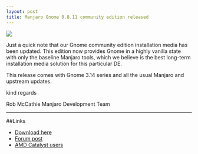 ```yaml
---
layout: post
title: Manjaro Gnome 0.8.11 community edition released
---
```


<img src="{{ site.baseurl }}/images/manjaro-0811-gnome.jpg">

Just a quick note that our Gnome community edition installation media has been updated.
This edition now provides Gnome in a highly vanilla state with only the baseline Manjaro tools, which we believe is the best long-term installation media solution for this particular DE.

This release comes with Gnome 3.14 series and all the usual Manjaro and upstream updates.

kind regards

Rob McCathie
Manjaro Development Team

----

##Links

* [Download here](https://sourceforge.net/projects/manjarolinux/files/community/Gnome/2015.01/)
* [Forum post](https://forum.manjaro.org/index.php?topic=19399.0)
* [AMD Catalyst users](https://forum.manjaro.org/index.php?topic=19479.0)
